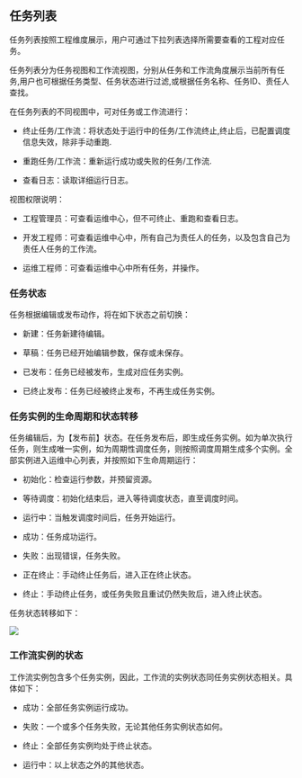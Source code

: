 ## 任务列表

任务列表按照工程维度展示，用户可通过下拉列表选择所需要查看的工程对应任务。

任务列表分为任务视图和工作流视图，分别从任务和工作流角度展示当前所有任务,用户也可根据任务类型、任务状态进行过滤,或根据任务名称、任务ID、责任人查找。

在任务列表的不同视图中，可对任务或工作流进行：

- 终止任务/工作流：将状态处于运行中的任务/工作流终止,终止后，已配置调度信息失效，除非手动重跑.

- 重跑任务/工作流：重新运行成功或失败的任务/工作流.

- 查看日志：读取详细运行日志。

视图权限说明：

- 工程管理员：可查看运维中心，但不可终止、重跑和查看日志。

- 开发工程师：可查看运维中心中，所有自己为责任人的任务，以及包含自己为责任人任务的工作流。

- 运维工程师：可查看运维中心中所有任务，并操作。

### 任务状态

任务根据编辑或发布动作，将在如下状态之前切换：

- 新建：任务新建待编辑。

- 草稿：任务已经开始编辑参数，保存或未保存。

- 已发布：任务已经被发布，生成对应任务实例。

- 已终止发布：任务已经被终止发布，不再生成任务实例。

### 任务实例的生命周期和状态转移

任务编辑后，为【发布前】状态。在任务发布后，即生成任务实例。如为单次执行任务，则生成唯一实例，如为周期性调度任务，则按照调度周期生成多个实例。全部实例进入运维中心列表，并按照如下生命周期运行：

- 初始化：检查运行参数，并预留资源。
 
- 等待调度：初始化结束后，进入等待调度状态，直至调度时间。

- 运行中：当触发调度时间后，任务开始运行。

- 成功：任务成功运行。

- 失败：出现错误，任务失败。

- 正在终止：手动终止任务后，进入正在终止状态。

- 终止：手动终止任务，或任务失败且重试仍然失败后，进入终止状态。

任务状态转移如下：

![](//mc.qcloudimg.com/static/img/855cb5a1897ce7ad42330e4d187d38ec/image.png)

### 工作流实例的状态

工作流实例包含多个任务实例，因此，工作流的实例状态同任务实例状态相关。具体如下：

- 成功：全部任务实例运行成功。

- 失败：一个或多个任务失败，无论其他任务实例状态如何。

- 终止：全部任务实例均处于终止状态。

- 运行中：以上状态之外的其他状态。



